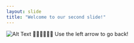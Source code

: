 ```yaml
---
layout: slide
title: "Welcome to our second slide!"
---
```

![Alt Text](https://media.giphy.com/media/vFKqnCdLPNOKc/giphy.gif)
🐱‍🐉🐱‍👓🐱‍🚀
Use the left arrow to go back!
